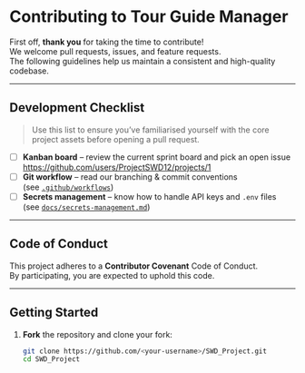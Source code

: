 # Contributing to Tour Guide Manager

First off, **thank you** for taking the time to contribute!  
We welcome pull requests, issues, and feature requests.  
The following guidelines help us maintain a consistent and high-quality codebase.

---

## Development Checklist

> Use this list to ensure you’ve familiarised yourself with the core
> project assets before opening a pull request.

- [ ] **Kanban board** – review the current sprint board and pick an open issue  
      <https://github.com/users/ProjectSWD12/projects/1>
- [ ] **Git workflow** – read our branching & commit conventions  
      (see [`.github/workflows`](.github/workflows))
- [ ] **Secrets management** – know how to handle API keys and `.env` files  
      (see [`docs/secrets-management.md`](docs/secrets-management.md))

---

## Code of Conduct
This project adheres to a **Contributor Covenant** Code of Conduct.  
By participating, you are expected to uphold this code.  

---

## Getting Started

1. **Fork** the repository and clone your fork:
   ```bash
   git clone https://github.com/<your-username>/SWD_Project.git
   cd SWD_Project
